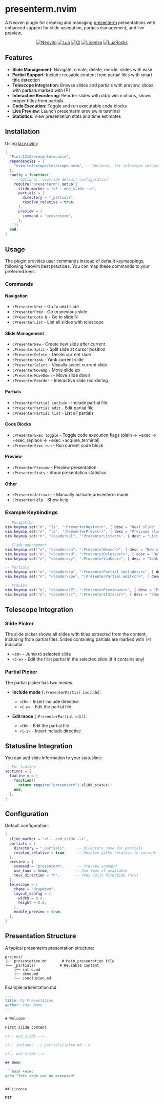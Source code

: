 # presenterm.nvim

A Neovim plugin for creating and managing [presenterm](https://github.com/mfontanini/presenterm) presentations with enhanced support for slide navigation, partials management, and live preview.

<div align="center">

[![Neovim](https://img.shields.io/badge/Neovim-0.9+-green.svg?style=flat-square&logo=neovim)](https://neovim.io)
[![Lua](https://img.shields.io/badge/Lua-5.1+-blue.svg?style=flat-square&logo=lua)](https://www.lua.org)
[![CI](https://github.com/Piotr1215/presenterm.nvim/actions/workflows/test.yml/badge.svg)](https://github.com/Piotr1215/presenterm.nvim/actions/workflows/test.yml)
[![License](https://img.shields.io/badge/License-MIT-yellow.svg?style=flat-square)](LICENSE)
[![LuaRocks](https://img.shields.io/luarocks/v/Piotr1215/presenterm.nvim?logo=lua&color=purple&style=flat-square)](https://luarocks.org/modules/piotr1215/presenterm.nvim)

</div>

## Features

- **Slide Management**: Navigate, create, delete, reorder slides with ease
- **Partial Support**: Include reusable content from partial files with smart title detection
- **Telescope Integration**: Browse slides and partials with preview, slides with partials marked with [P]
- **Interactive Reordering**: Reorder slides with dd/p vim motions, shows proper titles from partials
- **Code Execution**: Toggle and run executable code blocks
- **Live Preview**: Launch presenterm preview in terminal
- **Statistics**: View presentation stats and time estimates

## Installation

Using [lazy.nvim](https://github.com/folke/lazy.nvim):

```lua
{
  "Piotr1215/presenterm.nvim",
  dependencies = {
    "nvim-telescope/telescope.nvim", -- Optional, for telescope integration
  },
  config = function()
    -- Optional: override default configuration
    require("presenterm").setup({
      slide_marker = "<!-- end_slide -->",
      partials = {
        directory = "_partials",
        resolve_relative = true,
      },
      preview = {
        command = "presenterm",
      },
    })
  end,
}
```

## Usage

The plugin provides user commands instead of default keymappings, following Neovim best practices. You can map these commands to your preferred keys.

### Commands

#### Navigation
- `:PresenterNext` - Go to next slide
- `:PresenterPrev` - Go to previous slide
- `:PresenterGoto N` - Go to slide N
- `:PresenterList` - List all slides with telescope

#### Slide Management
- `:PresenterNew` - Create new slide after current
- `:PresenterSplit` - Split slide at cursor position
- `:PresenterDelete` - Delete current slide
- `:PresenterYank` - Yank current slide
- `:PresenterSelect` - Visually select current slide
- `:PresenterMoveUp` - Move slide up
- `:PresenterMoveDown` - Move slide down
- `:PresenterReorder` - Interactive slide reordering

#### Partials
- `:PresenterPartial include` - Include partial file
- `:PresenterPartial edit` - Edit partial file
- `:PresenterPartial list` - List all partials

#### Code Blocks
- `:PresenterExec toggle` - Toggle code execution flags (plain → +exec → +exec_replace → +exec +acquire_terminal)
- `:PresenterExec run` - Run current code block

#### Preview
- `:PresenterPreview` - Preview presentation
- `:PresenterStats` - Show presentation statistics

#### Other
- `:PresenterActivate` - Manually activate presenterm mode
- `:PresenterHelp` - Show help

### Example Keybindings

```lua
-- Navigation
vim.keymap.set("n", "]s", ":PresenterNext<cr>", { desc = "Next slide" })
vim.keymap.set("n", "[s", ":PresenterPrev<cr>", { desc = "Previous slide" })
vim.keymap.set("n", "<leader>sl", ":PresenterList<cr>", { desc = "List slides" })

-- Slide management
vim.keymap.set("n", "<leader>sn", ":PresenterNew<cr>", { desc = "New slide" })
vim.keymap.set("n", "<leader>sd", ":PresenterDelete<cr>", { desc = "Delete slide" })
vim.keymap.set("n", "<leader>sy", ":PresenterYank<cr>", { desc = "Yank slide" })

-- Partials
vim.keymap.set("n", "<leader>sp", ":PresenterPartial include<cr>", { desc = "Include partial" })
vim.keymap.set("n", "<leader>spe", ":PresenterPartial edit<cr>", { desc = "Edit partial" })

-- Preview
vim.keymap.set("n", "<leader>sP", ":PresenterPreview<cr>", { desc = "Preview presentation" })
vim.keymap.set("n", "<leader>sc", ":PresenterStats<cr>", { desc = "Show stats" })
```

## Telescope Integration

### Slide Picker

The slide picker shows all slides with titles extracted from the content, including from partial files. Slides containing partials are marked with `[P]` indicator.

- `<CR>` - Jump to selected slide
- `<C-e>` - Edit the first partial in the selected slide (if it contains any)

### Partial Picker

The partial picker has two modes:

- **Include mode** (`:PresenterPartial include`):
  - `<CR>` - Insert include directive
  - `<C-e>` - Edit the partial file

- **Edit mode** (`:PresenterPartial edit`):
  - `<CR>` - Edit the partial file
  - `<C-i>` - Insert include directive

## Statusline Integration

You can add slide information to your statusline:

```lua
-- For lualine
sections = {
  lualine_x = {
    function()
      return require("presenterm").slide_status()
    end,
  },
}
```

## Configuration

Default configuration:

```lua
{
  slide_marker = "<!-- end_slide -->",
  partials = {
    directory = "_partials",     -- Directory name for partials
    resolve_relative = true,     -- Resolve paths relative to current file
  },
  preview = {
    command = "presenterm",      -- Preview command
    use_tmux = true,            -- Use tmux if available
    tmux_direction = "h",       -- Tmux split direction (h/v)
  },
  telescope = {
    theme = "dropdown",
    layout_config = {
      width = 0.8,
      height = 0.6,
    },
    enable_preview = true,
  },
}
```

## Presentation Structure

A typical presenterm presentation structure:

```
project/
├── presentation.md       # Main presentation file
└── _partials/           # Reusable content
    ├── intro.md
    ├── demo.md
    └── conclusion.md
```

Example presentation.md:

```markdown
---
title: My Presentation
author: Your Name
---

# Welcome

First slide content

<!-- end_slide -->

<!-- include: ../_partials/intro.md -->

<!-- end_slide -->

## Demo

```bash +exec
echo "This code can be executed"
```

<!-- end_slide -->
```

## License

MIT
